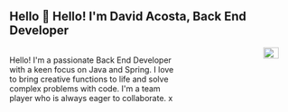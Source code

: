## Hello 👋 Hello! I'm David Acosta, Back End Developer

<div style="display: flex; justify-content: space-around; gap: 15vw">
  <!-- Texto alineado a la izquierda -->
  <p>
    Hello! I'm a passionate Back End Developer with a keen focus on Java and Spring. I love to bring creative functions to life and solve complex problems with code. I'm a team player who is always eager to collaborate. x
  </p>
  <!-- Imagen alineada a la derecha -->
  <img width="50%" src="https://github.com/user-attachments/assets/94f66fbf-96ba-4deb-b41a-2fcf4222ca62">
</div>
<!--
**DavidAcosta86/DavidAcosta86** is a ✨ _special_ ✨ repository because its `README.md` (this file) appears on your GitHub profile.

Here are some ideas to get you started:

- 🔭 I’m currently working on ...
- 🌱 I’m currently learning ...
- 👯 I’m looking to collaborate on ...
- 🤔 I’m looking for help with ...
- 💬 Ask me about ...
- 📫 How to reach me: ...
- 😄 Pronouns: ...
- ⚡ Fun fact: ...
-->
